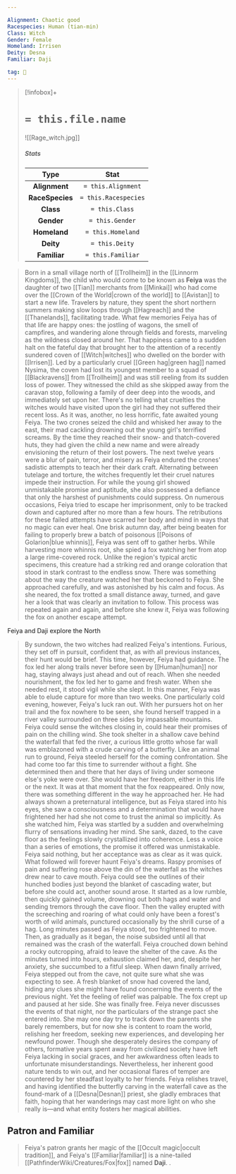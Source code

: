 ```yaml
---

Alignment: Chaotic good
Racespecies: Human (tian-min)
Class: Witch
Gender: Female
Homeland: Irrisen
Deity: Desna
Familiar: Daji

tag: 👤️
---
```


> [!infobox]+
> #  `= this.file.name`
> ![[Rage_witch.jpg]]
> ##### Stats
> Type | Stat |
> :---: |:---:|
> **Alignment** | `= this.Alignment` |
> **RaceSpecies** | `= this.Racespecies` |
> **Class** | `= this.Class` |
> **Gender** | `= this.Gender` |
> **Homeland** | `= this.Homeland` |
> **Deity** | `= this.Deity` |
> **Familiar** | `= this.Familiar` |



> Born in a small village north of [[Trollheim]] in the [[Linnorm Kingdoms]], the child who would come to be known as **Feiya** was the daughter of two [[Tian]] merchants from [[Minkai]] who had come over the [[Crown of the World|crown of the world]] to [[Avistan]] to start a new life. Travelers by nature, they spent the short northern summers making slow loops through [[Hagreach]] and the [[Thanelands]], facilitating trade. What few memories Feiya has of that life are happy ones: the jostling of wagons, the smell of campfires, and wandering alone through fields and forests, marveling as the wildness closed around her.
> That happiness came to a sudden halt on the fateful day that brought her to the attention of a recently sundered coven of [[Witch|witches]] who dwelled on the border with [[Irrisen]]. Led by a particularly cruel [[Green hag|green hag]] named Nysima, the coven had lost its youngest member to a squad of [[Blackravens]] from [[Trollheim]] and was still reeling from its sudden loss of power. They witnessed the child as she skipped away from the caravan stop, following a family of deer deep into the woods, and immediately set upon her.
> There's no telling what cruelties the witches would have visited upon the girl had they not suffered their recent loss. As it was, another, no less horrific, fate awaited young Feiya. The two crones seized the child and whisked her away to the east, their mad cackling drowning out the young girl's terrified screams. By the time they reached their snow- and thatch-covered huts, they had given the child a new name and were already envisioning the return of their lost powers.
> The next twelve years were a blur of pain, terror, and misery as Feiya endured the crones' sadistic attempts to teach her their dark craft. Alternating between tutelage and torture, the witches frequently let their cruel natures impede their instruction. For while the young girl showed unmistakable promise and aptitude, she also possessed a defiance that only the harshest of punishments could suppress. On numerous occasions, Feiya tried to escape her imprisonment, only to be tracked down and captured after no more than a few hours. The retributions for these failed attempts have scarred her body and mind in ways that no magic can ever heal.
> One brisk autumn day, after being beaten for failing to properly brew a batch of poisonous [[Poisons of Golarion|blue whinnis]], Feiya was sent off to gather herbs. While harvesting more whinnis root, she spied a fox watching her from atop a large rime-covered rock. Unlike the region's typical arctic specimens, this creature had a striking red and orange coloration that stood in stark contrast to the endless snow. There was something about the way the creature watched her that beckoned to Feiya. She approached carefully, and was astonished by his calm and focus. As she neared, the fox trotted a small distance away, turned, and gave her a look that was clearly an invitation to follow. This process was repeated again and again, and before she knew it, Feiya was following the fox on another escape attempt.

 
 Feiya and Daji explore the North
> By sundown, the two witches had realized Feiya's intentions. Furious, they set off in pursuit, confident that, as with all previous instances, their hunt would be brief. This time, however, Feiya had guidance. The fox led her along trails never before seen by [[Human|human]] nor hag, staying always just ahead and out of reach. When she needed nourishment, the fox led her to game and fresh water. When she needed rest, it stood vigil while she slept. In this manner, Feiya was able to elude capture for more than two weeks.
> One particularly cold evening, however, Feiya's luck ran out. With her pursuers hot on her trail and the fox nowhere to be seen, she found herself trapped in a river valley surrounded on three sides by impassable mountains. Feiya could sense the witches closing in, could hear their promises of pain on the chilling wind. She took shelter in a shallow cave behind the waterfall that fed the river, a curious little grotto whose far wall was emblazoned with a crude carving of a butterfly. Like an animal run to ground, Feiya steeled herself for the coming confrontation. She had come too far this time to surrender without a fight. She determined then and there that her days of living under someone else's yoke were over. She would have her freedom, either in this life or the next.
> It was at that moment that the fox reappeared. Only now, there was something different in the way he approached her. He had always shown a preternatural intelligence, but as Feiya stared into his eyes, she saw a consciousness and a determination that would have frightened her had she not come to trust the animal so implicitly. As she watched him, Feiya was startled by a sudden and overwhelming flurry of sensations invading her mind. She sank, dazed, to the cave floor as the feelings slowly crystallized into coherence. Less a voice than a series of emotions, the promise it offered was unmistakable. Feiya said nothing, but her acceptance was as clear as it was quick.
> What followed will forever haunt Feiya's dreams. Raspy promises of pain and suffering rose above the din of the waterfall as the witches drew near to cave mouth. Feiya could see the outlines of their hunched bodies just beyond the blanket of cascading water, but before she could act, another sound arose. It started as a low rumble, then quickly gained volume, drowning out both hags and water and sending tremors through the cave floor. Then the valley erupted with the screeching and roaring of what could only have been a forest's worth of wild animals, punctured occasionally by the shrill curse of a hag.
> Long minutes passed as Feiya stood, too frightened to move. Then, as gradually as it began, the noise subsided until all that remained was the crash of the waterfall. Feiya crouched down behind a rocky outcropping, afraid to leave the shelter of the cave. As the minutes turned into hours, exhaustion claimed her, and, despite her anxiety, she succumbed to a fitful sleep.
> When dawn finally arrived, Feiya stepped out from the cave, not quite sure what she was expecting to see. A fresh blanket of snow had covered the land, hiding any clues she might have found concerning the events of the previous night. Yet the feeling of relief was palpable. The fox crept up and paused at her side. She was finally free.
> Feiya never discusses the events of that night, nor the particulars of the strange pact she entered into. She may one day try to track down the parents she barely remembers, but for now she is content to roam the world, relishing her freedom, seeking new experiences, and developing her newfound power. Though she desperately desires the company of others, formative years spent away from civilized society have left Feiya lacking in social graces, and her awkwardness often leads to unfortunate misunderstandings. Nevertheless, her inherent good nature tends to win out, and her occasional flares of temper are countered by her steadfast loyalty to her friends. Feiya relishes travel, and having identified the butterfly carving in the waterfall cave as the found-mark of a [[Desna|Desnan]] priest, she gladly embraces that faith, hoping that her wanderings may cast more light on who she really is—and what entity fosters her magical abilities.


## Patron and Familiar

> Feiya's patron grants her magic of the [[Occult magic|occult tradition]], and Feiya's [[Familiar|familiar]] is a nine-tailed [[PathfinderWiki/Creatures/Fox|fox]] named **Daji**. .








